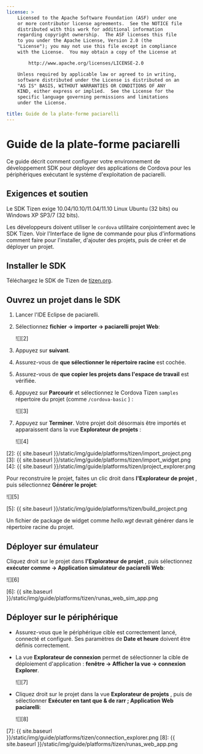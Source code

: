 ```yaml
---
license: >
    Licensed to the Apache Software Foundation (ASF) under one
    or more contributor license agreements.  See the NOTICE file
    distributed with this work for additional information
    regarding copyright ownership.  The ASF licenses this file
    to you under the Apache License, Version 2.0 (the
    "License"); you may not use this file except in compliance
    with the License.  You may obtain a copy of the License at

        http://www.apache.org/licenses/LICENSE-2.0

    Unless required by applicable law or agreed to in writing,
    software distributed under the License is distributed on an
    "AS IS" BASIS, WITHOUT WARRANTIES OR CONDITIONS OF ANY
    KIND, either express or implied.  See the License for the
    specific language governing permissions and limitations
    under the License.

title: Guide de la plate-forme paciarelli
---
```


# Guide de la plate-forme paciarelli

Ce guide décrit comment configurer votre environnement de développement SDK pour déployer des applications de Cordova pour les périphériques exécutant le système d'exploitation de paciarelli.

## Exigences et soutien

Le SDK Tizen exige 10.04/10.10/11.04/11.10 Linux Ubuntu (32 bits) ou Windows XP SP3/7 (32 bits).

Les développeurs doivent utiliser le `cordova` utilitaire conjointement avec le SDK Tizen. Voir l'Interface de ligne de commande pour plus d'informations comment faire pour l'installer, d'ajouter des projets, puis de créer et de déployer un projet.

## Installer le SDK

Téléchargez le SDK de Tizen de [tizen.org][1].

 [1]: https://developer.tizen.org/sdk

<!--

- (optional) Install Tizen Cordova template projects: copy the
  `/templates` directory content into the Tizen Eclipse IDE web
  templates directory (e.g.:
  `/home/my_username/tizen-sdk/IDE/Templates/web`).

- __Method #2: Use Tizen Eclipse IDE Cordova Tizen project templates__
    - Launch Tizen Eclipse IDE
    - Select  __File &rarr; New &rarr; Tizen Web Project__
    - Select __User Template__ and __User defined__ items
    - Select one of the Tizen Cordova template (e.g.: __CordovaBasicTemplate__)
    - Fill the __Project name__ and its target __Location__

    ![]({{ site.baseurl }}/static/img/guide/platforms/tizen/project_template.png)

    - Click __Finish__

    ![]({{ site.baseurl }}/static/img/guide/platforms/tizen/project_explorer.png)

    - Your project should now appear in the __Project Explorer__ view

-->

## Ouvrez un projet dans le SDK

1.  Lancer l'IDE Eclipse de paciarelli.

2.  Sélectionnez **fichier → importer → paciarelli projet Web**:
    
    ![][2]

3.  Appuyez sur **suivant**.

4.  Assurez-vous de **que sélectionner le répertoire racine** est cochée.

5.  Assurez-vous de **que copier les projets dans l'espace de travail** est vérifiée.

6.  Appuyez sur **Parcourir** et sélectionnez le Cordova Tizen `samples` répertoire du projet (comme `/cordova-basic` ) :
    
    ![][3]

7.  Appuyez sur **Terminer**. Votre projet doit désormais être importés et apparaissent dans la vue **Explorateur de projets** :
    
    ![][4]

 [2]: {{ site.baseurl }}/static/img/guide/platforms/tizen/import_project.png
 [3]: {{ site.baseurl }}/static/img/guide/platforms/tizen/import_widget.png
 [4]: {{ site.baseurl }}/static/img/guide/platforms/tizen/project_explorer.png

Pour reconstruire le projet, faites un clic droit dans **l'Explorateur de projet** , puis sélectionnez **Générer le projet**:

![][5]

 [5]: {{ site.baseurl }}/static/img/guide/platforms/tizen/build_project.png

Un fichier de package de widget comme *hello.wgt* devrait générer dans le répertoire racine du projet.

## Déployer sur émulateur

Cliquez droit sur le projet dans **l'Explorateur de projet** , puis sélectionnez **exécuter comme → Application simulateur de paciarelli Web**:

![][6]

 [6]: {{ site.baseurl }}/static/img/guide/platforms/tizen/runas_web_sim_app.png

## Déployer sur le périphérique

*   Assurez-vous que le périphérique cible est correctement lancé, connecté et configuré. Ses paramètres de **Date et heure** doivent être définis correctement.

*   La vue **Explorateur de connexion** permet de sélectionner la cible de déploiement d'application : **fenêtre → Afficher la vue → connexion Explorer**.
    
    ![][7]

*   Cliquez droit sur le projet dans la vue **Explorateur de projets** , puis de sélectionner **Exécuter en tant que & de rarr ; Application Web paciarelli**:
    
    ![][8]

 [7]: {{ site.baseurl }}/static/img/guide/platforms/tizen/connection_explorer.png
 [8]: {{ site.baseurl }}/static/img/guide/platforms/tizen/runas_web_app.png

